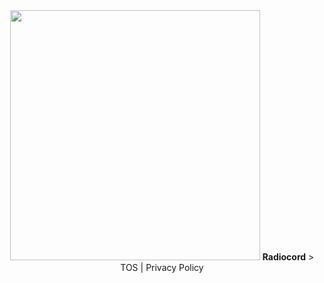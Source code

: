 <div align="center">
  <img src="https://user-images.githubusercontent.com/81972974/201009809-be816230-79ee-495c-bbc5-1a3c6b69f57f.png" width=400>
  <b>Radiocord</b>
  > TOS | Privacy Policy
 </div>
